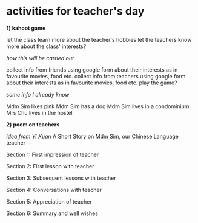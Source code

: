 # activities for teacher's day
**1) kahoot game**

let the class learn more about the teacher's hobbies
let the teachers know more about the class' interests?


_how this will be carried out_

collect info from friends using google form about their interests as in favourite movies, food etc.
collect info from teachers using google form about their interests as in favourite movies, food etc.
play the game?

*some info I already know*


Mdm Sim likes pink
Mdm Sim has a dog
Mdm Sim lives in a condominium
Mrs Chu lives in the hostel



**2) poem on teachers**


*idea from Yi Xuan*
A Short Story on Mdm Sim, our Chinese Language teacher

Section 1: First impression of teacher

Section 2: First lesson with teacher

Section 3: Subsequent lessons with teacher

Section 4: Conversations with teacher

Section 5: Appreciation of teacher

Section 6: Summary and well wishes


